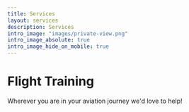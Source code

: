```yaml
---
title: Services
layout: services
description: Services
intro_image: "images/private-view.png"
intro_image_absolute: true
intro_image_hide_on_mobile: true
---
```


# Flight Training

Wherever you are in your aviation journey we'd love to help!
